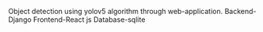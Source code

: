 Object detection using yolov5 algorithm through web-application.
Backend-Django
Frontend-React js
Database-sqlite
